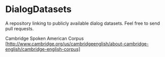 # DialogDatasets
A repository linking to publicly available dialog datasets. Feel free to send pull requests.


Cambridge Spoken American Corpus [http://www.cambridge.org/us/cambridgeenglish/about-cambridge-english/cambridge-english-corpus]
